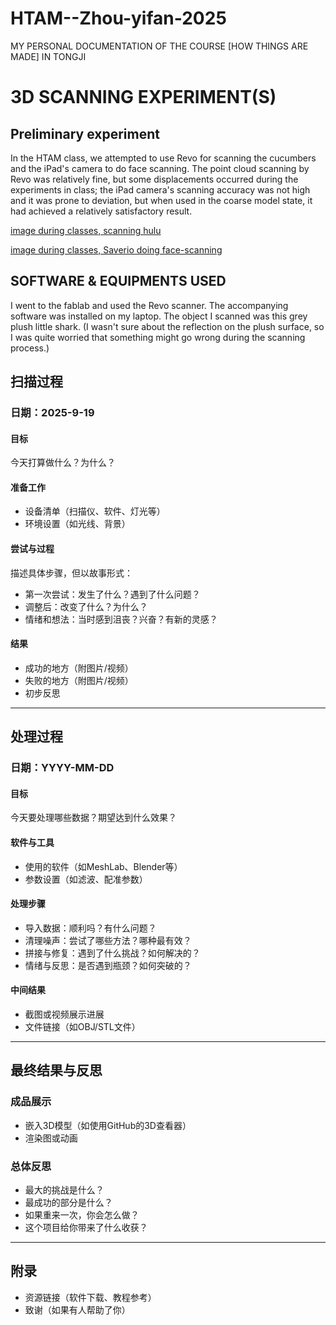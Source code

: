 # HTAM--Zhou-yifan-2025
MY PERSONAL DOCUMENTATION OF THE COURSE [HOW THINGS ARE MADE] IN TONGJI

# 3D SCANNING EXPERIMENT(S)

## Preliminary experiment
In the HTAM class, we attempted to use Revo for scanning the cucumbers and the iPad's camera to do face scanning. The point cloud scanning by Revo was relatively fine, but some displacements occurred during the experiments in class; the iPad camera's scanning accuracy was not high and it was prone to deviation, but when used in the coarse model state, it had achieved a relatively satisfactory result.

[image during classes, scanning hulu](IMAGES/126a311a96a59399c0f872aab2f276f3.jpg)

[image during classes, Saverio doing face-scanning](IMAGES/126a311a96a59399c0f872aab2f276f3.jpg)


## SOFTWARE & EQUIPMENTS USED
I went to the fablab and used the Revo scanner. The accompanying software was installed on my laptop. The object I scanned was this grey plush little shark. (I wasn't sure about the reflection on the plush surface, so I was quite worried that something might go wrong during the scanning process.)

## 扫描过程

### 日期：2025-9-19
#### 目标
今天打算做什么？为什么？

#### 准备工作
- 设备清单（扫描仪、软件、灯光等）
- 环境设置（如光线、背景）

#### 尝试与过程
描述具体步骤，但以故事形式：
- 第一次尝试：发生了什么？遇到了什么问题？
- 调整后：改变了什么？为什么？
- 情绪和想法：当时感到沮丧？兴奋？有新的灵感？

#### 结果
- 成功的地方（附图片/视频）
- 失败的地方（附图片/视频）
- 初步反思

---

## 处理过程

### 日期：YYYY-MM-DD
#### 目标
今天要处理哪些数据？期望达到什么效果？

#### 软件与工具
- 使用的软件（如MeshLab、Blender等）
- 参数设置（如滤波、配准参数）

#### 处理步骤
- 导入数据：顺利吗？有什么问题？
- 清理噪声：尝试了哪些方法？哪种最有效？
- 拼接与修复：遇到了什么挑战？如何解决的？
- 情绪与反思：是否遇到瓶颈？如何突破的？

#### 中间结果
- 截图或视频展示进展
- 文件链接（如OBJ/STL文件）

---

## 最终结果与反思
### 成品展示
- 嵌入3D模型（如使用GitHub的3D查看器）
- 渲染图或动画

### 总体反思
- 最大的挑战是什么？
- 最成功的部分是什么？
- 如果重来一次，你会怎么做？
- 这个项目给你带来了什么收获？

---

## 附录
- 资源链接（软件下载、教程参考）
- 致谢（如果有人帮助了你）
